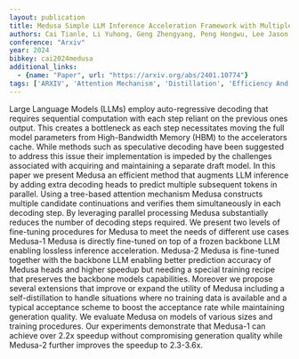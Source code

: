 ```yaml
---
layout: publication
title: Medusa Simple LLM Inference Acceleration Framework with Multiple Decoding Heads
authors: Cai Tianle, Li Yuhong, Geng Zhengyang, Peng Hongwu, Lee Jason D., Chen Deming, Dao Tri
conference: "Arxiv"
year: 2024
bibkey: cai2024medusa
additional_links:
  - {name: "Paper", url: "https://arxiv.org/abs/2401.10774"}
tags: ['ARXIV', 'Attention Mechanism', 'Distillation', 'Efficiency And Optimization', 'Fine Tuning', 'LLM', 'Model Architecture', 'Pretraining Methods', 'RAG', 'Tools', 'Training Techniques', 'Transformer']
---
```

Large Language Models (LLMs) employ auto-regressive decoding that requires sequential computation with each step reliant on the previous ones output. This creates a bottleneck as each step necessitates moving the full model parameters from High-Bandwidth Memory (HBM) to the accelerators cache. While methods such as speculative decoding have been suggested to address this issue their implementation is impeded by the challenges associated with acquiring and maintaining a separate draft model. In this paper we present Medusa an efficient method that augments LLM inference by adding extra decoding heads to predict multiple subsequent tokens in parallel. Using a tree-based attention mechanism Medusa constructs multiple candidate continuations and verifies them simultaneously in each decoding step. By leveraging parallel processing Medusa substantially reduces the number of decoding steps required. We present two levels of fine-tuning procedures for Medusa to meet the needs of different use cases Medusa-1 Medusa is directly fine-tuned on top of a frozen backbone LLM enabling lossless inference acceleration. Medusa-2 Medusa is fine-tuned together with the backbone LLM enabling better prediction accuracy of Medusa heads and higher speedup but needing a special training recipe that preserves the backbone models capabilities. Moreover we propose several extensions that improve or expand the utility of Medusa including a self-distillation to handle situations where no training data is available and a typical acceptance scheme to boost the acceptance rate while maintaining generation quality. We evaluate Medusa on models of various sizes and training procedures. Our experiments demonstrate that Medusa-1 can achieve over 2.2x speedup without compromising generation quality while Medusa-2 further improves the speedup to 2.3-3.6x.
